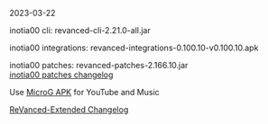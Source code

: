2023-03-22
  
inotia00 cli: revanced-cli-2.21.0-all.jar  

inotia00 integrations: revanced-integrations-0.100.10-v0.100.10.apk  

inotia00 patches: revanced-patches-2.166.10.jar  
[inotia00 patches changelog](https://github.com/inotia00/revanced-patches/releases/tag/v2.166.10)  

Use [MicroG APK](https://github.com/inotia00/VancedMicroG/releases/latest/download/microg.apk) for YouTube and Music

[ReVanced-Extended Changelog](https://github.com/Kingsmanvn-Official/ReVanced-Extended/blob/main/changelog.md)
